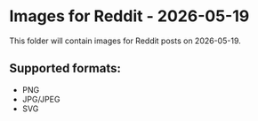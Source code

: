 # Images for Reddit - 2026-05-19

This folder will contain images for Reddit posts on 2026-05-19.

## Supported formats:
- PNG
- JPG/JPEG
- SVG

